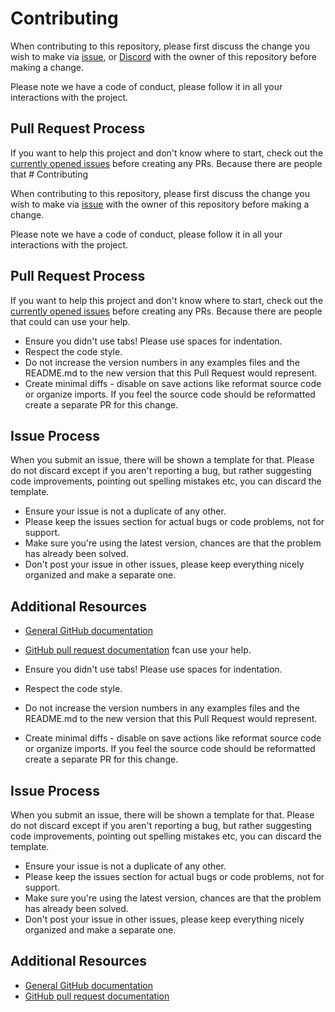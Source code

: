 # Contributing

When contributing to this repository, please first discuss the change you wish to make via [issue](https://github.com/Despical/OITC/issues/new),
or [Discord](https://discord.com/invite/rVkaGmyszE) with the owner of this repository before making a change.

Please note we have a code of conduct, please follow it in all your interactions with the project.

## Pull Request Process
If you want to help this project and don't know where to start, check out the [currently opened issues](https://github.com/Despical/OITC/issues)
before creating any PRs. Because there are people that # Contributing

When contributing to this repository, please first discuss the change you wish to make via [issue](https://github.com/Despical/OITC/issues/new) with the owner of this repository before making a change.

Please note we have a code of conduct, please follow it in all your interactions with the project.

## Pull Request Process
If you want to help this project and don't know where to start, check out the [currently opened issues](https://github.com/Despical/OITC/issues)
before creating any PRs. Because there are people that could can use your help.

* Ensure you didn't use tabs! Please use spaces for indentation.
* Respect the code style.
* Do not increase the version numbers in any examples files and the README.md to the
  new version that this Pull Request would represent.
* Create minimal diffs - disable on save actions like reformat source code or organize imports.
  If you feel the source code should be reformatted create a separate PR for this change.

## Issue Process
When you submit an issue, there will be shown a template for that. Please do not discard except if you
aren't reporting a bug, but rather suggesting code improvements, pointing out spelling mistakes etc,
you can discard the template.

* Ensure your issue is not a duplicate of any other.
* Please keep the issues section for actual bugs or code problems, not for support.
* Make sure you're using the latest version, chances are that the problem has already been solved.
* Don't post your issue in other issues, please keep everything nicely organized and make a separate one.

## Additional Resources

* [General GitHub documentation](https://help.github.com/)
* [GitHub pull request documentation](https://help.github.com/articles/creating-a-pull-request/)
  fcan use your help.

* Ensure you didn't use tabs! Please use spaces for indentation.
* Respect the code style.
* Do not increase the version numbers in any examples files and the README.md to the
  new version that this Pull Request would represent.
* Create minimal diffs - disable on save actions like reformat source code or organize imports.
  If you feel the source code should be reformatted create a separate PR for this change.

## Issue Process
When you submit an issue, there will be shown a template for that. Please do not discard except if you
aren't reporting a bug, but rather suggesting code improvements, pointing out spelling mistakes etc,
you can discard the template.

* Ensure your issue is not a duplicate of any other.
* Please keep the issues section for actual bugs or code problems, not for support.
* Make sure you're using the latest version, chances are that the problem has already been solved.
* Don't post your issue in other issues, please keep everything nicely organized and make a separate one.

## Additional Resources

* [General GitHub documentation](https://help.github.com/)
* [GitHub pull request documentation](https://help.github.com/articles/creating-a-pull-request/)
